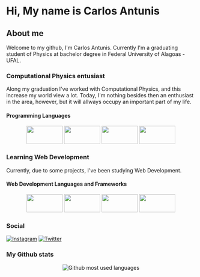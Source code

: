# Hi, My name is Carlos Antunis

## About me

Welcome to my github, I'm Carlos Antunis. Currently I'm a graduating student of Physics at bachelor degree in Federal University of Alagoas - UFAL.

### Computational Physics entusiast

Along my graduation I've worked with Computational Physics, and this increase my world view a lot. Today, I'm nothing besides then an enthusiast in the area, however, but it will allways occupy an important part of my life.

#### Programming Languages

<div align="center" margin-top="2.0rem">
    <img height="48" width="96" src="https://cdn.jsdelivr.net/gh/devicons/devicon/icons/c/c-line.svg" />
    <img height="48" width="96" src="https://cdn.jsdelivr.net/gh/devicons/devicon/icons/cplusplus/cplusplus-line.svg" />
    <img height="48" width="96" src="https://cdn.jsdelivr.net/gh/devicons/devicon/icons/python/python-original.svg" />
    <img height="48" width="96" style="color: white;" src="https://cdn.jsdelivr.net/gh/devicons/devicon/icons/r/r-original.svg" />
</div>

### Learning Web Development

Currently, due to some projects, I've been studying Web Development.

#### Web Development Languages and Frameworks

<div align="center" margin-top="2.0rem">
    <img height="48" width="96" src="https://cdn.jsdelivr.net/gh/devicons/devicon/icons/html5/html5-plain-wordmark.svg" />
    <img height="48" width="96" src="https://cdn.jsdelivr.net/gh/devicons/devicon/icons/css3/css3-plain-wordmark.svg" />
    <img height="48" width="96" src="https://cdn.jsdelivr.net/gh/devicons/devicon/icons/tailwindcss/tailwindcss-plain.svg" />
    <img height="48" width="96" src="https://cdn.jsdelivr.net/gh/devicons/devicon/icons/javascript/javascript-plain.svg" />
</div>

### Social


[![Instagram](https://img.shields.io/badge/Instagram-%23E4405F.svg?logo=Instagram&logoColor=white)](https://www.instagram.com/carlos.phys/)
[![Twitter](https://img.shields.io/badge/Twitter-%231DA1F2.svg?logo=Twitter&logoColor=white)](https://twitter.com/Carlos_Antunis)

### My Github stats

<div align="center">

 ![Github most used languages](https://github-readme-stats.vercel.app/api/top-langs/?username=carlos-antunis&langs_count=7&theme=tokyonight)

</div>
